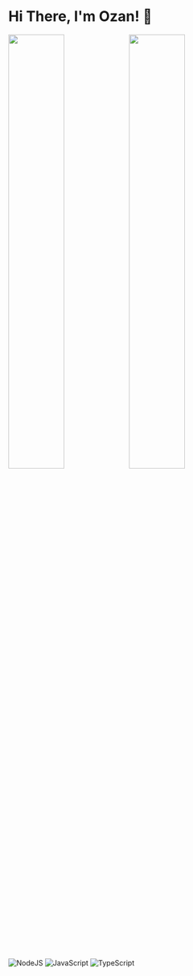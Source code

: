 # Hi There, I'm Ozan! 👋

<img align="left" width="47%" src="https://github-readme-stats.vercel.app/api?username=Ozan-sert&show_icons=true&theme=radical" />

<img align="left" width="47%" src="https://github-readme-stats.vercel.app/api/top-langs/?username=Ozan-sert&layout=compact" />

![NodeJS](https://img.shields.io/badge/node.js-6DA55F?style=for-the-badge&logo=node.js&logoColor=white)
![JavaScript](https://img.shields.io/badge/javascript-%23323330.svg?style=for-the-badge&logo=javascript&logoColor=%23F7DF1E)
![TypeScript](https://img.shields.io/badge/typescript-%23007ACC.svg?style=for-the-badge&logo=typescript&logoColor=white)
